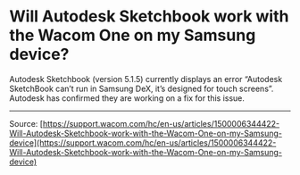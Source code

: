 # Will Autodesk Sketchbook work with the Wacom One on my Samsung device?

Autodesk Sketchbook (version 5.1.5) currently displays an error “Autodesk SketchBook can’t run in Samsung DeX, it’s designed for touch screens”. Autodesk has confirmed they are working on a fix for this issue.

---
Source: [https://support.wacom.com/hc/en-us/articles/1500006344422-Will-Autodesk-Sketchbook-work-with-the-Wacom-One-on-my-Samsung-device](https://support.wacom.com/hc/en-us/articles/1500006344422-Will-Autodesk-Sketchbook-work-with-the-Wacom-One-on-my-Samsung-device)
